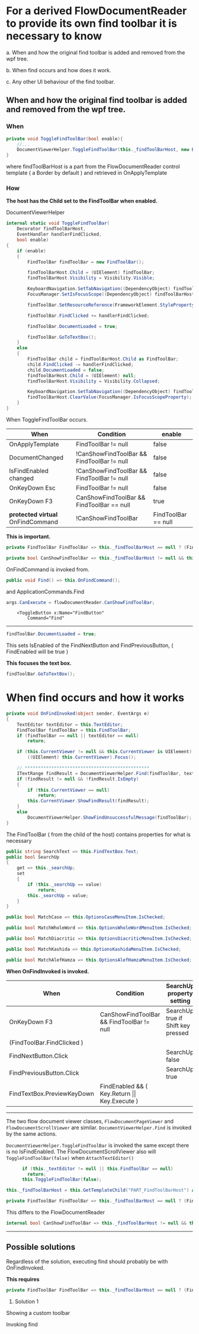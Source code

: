 # For a derived FlowDocumentReader to provide its own find toolbar it is necessary to know

a. When and how the original find toolbar is added and removed from the wpf tree.

b. When find occurs and how does it work.

c. Any other UI behaviour of the find toolbar.

## When and how the original find toolbar is added and removed from the wpf tree.

### When

```C#
private void ToggleFindToolBar(bool enable){
    //...
    DocumentViewerHelper.ToggleFindToolBar(this._findToolBarHost, new EventHandler(this.OnFindInvoked), enable);
}
```

where findToolBarHost is a part from the FlowDocumentReader control template ( a Border by default ) and retrieved in OnApplyTemplate

### How

**The host has the Child set to the FindToolBar when enabled.**

DocumentViewerHelper

```C#
internal static void ToggleFindToolBar(
    Decorator findToolBarHost,
    EventHandler handlerFindClicked,
    bool enable)
{
    if (enable)
    {
        FindToolBar findToolBar = new FindToolBar();

        findToolBarHost.Child = (UIElement) findToolBar;
        findToolBarHost.Visibility = Visibility.Visible;

        KeyboardNavigation.SetTabNavigation((DependencyObject) findToolBarHost, KeyboardNavigationMode.Continue);
        FocusManager.SetIsFocusScope((DependencyObject) findToolBarHost, true);

        findToolBar.SetResourceReference(FrameworkElement.StyleProperty, (object) DocumentViewerHelper.FindToolBarStyleKey);

        findToolBar.FindClicked += handlerFindClicked;

        findToolBar.DocumentLoaded = true;

        findToolBar.GoToTextBox();
    }
    else
    {
        FindToolBar child = findToolBarHost.Child as FindToolBar;
        child.FindClicked -= handlerFindClicked;
        child.DocumentLoaded = false;
        findToolBarHost.Child = (UIElement) null;
        findToolBarHost.Visibility = Visibility.Collapsed;

        KeyboardNavigation.SetTabNavigation((DependencyObject) findToolBarHost, KeyboardNavigationMode.None);
        findToolBarHost.ClearValue(FocusManager.IsFocusScopeProperty);
    }
}

```

When ToggleFindToolBar occurs.

| When                                | Condition                                  | enable              |
| ----------------------------------- | ------------------------------------------ | ------------------- |
| OnApplyTemplate                     | FindToolBar != null                        | false               |
| DocumentChanged                     | !CanShowFindToolBar && FindToolBar != null | false               |
| IsFindEnabled changed               | !CanShowFindToolBar && FindToolBar != null | false               |
| OnKeyDown Esc                       | FindToolBar != null                        | false               |
| OnKeyDown F3                        | CanShowFindToolBar && FindToolBar == null  | true                |
| **protected virtual** OnFindCommand | !CanShowFindToolBar                        | FindToolBar == null |

**This is important.**

```C#
private FindToolBar FindToolBar => this._findToolBarHost == null ? (FindToolBar) null : this._findToolBarHost.Child as FindToolBar;
```

```C#
private bool CanShowFindToolBar => this._findToolBarHost != null && this.IsFindEnabled && this.Document != null;
```

OnFindCommand is invoked from.

```C#
public void Find() => this.OnFindCommand();
```

and ApplicationCommands.Find

```C#
args.CanExecute = flowDocumentReader.CanShowFindToolBar;
```

```xaml
    <ToggleButton x:Name="FindButton"
        Command="Find"
```

---

```C#
findToolBar.DocumentLoaded = true;
```

This sets IsEnabled of the FindNextButton and FindPreviousButton, ( FindEnabled will be true )

**This focuses the text box.**

```C#
findToolBar.GoToTextBox();
```

# When find occurs and how it works

```C#
private void OnFindInvoked(object sender, EventArgs e)
{
    TextEditor textEditor = this.TextEditor;
    FindToolBar findToolBar = this.FindToolBar;
    if (findToolBar == null || textEditor == null)
        return;

    if (this.CurrentViewer != null && this.CurrentViewer is UIElement)
        ((UIElement) this.CurrentViewer).Focus();

    // ***********************************************
    ITextRange findResult = DocumentViewerHelper.Find(findToolBar, textEditor, textEditor.TextView, textEditor.TextView);
    if (findResult != null && !findResult.IsEmpty)
    {
        if (this.CurrentViewer == null)
            return;
        this.CurrentViewer.ShowFindResult(findResult);
    }
    else
        DocumentViewerHelper.ShowFindUnsuccessfulMessage(findToolBar);
}
```

The FindToolBar ( from the child of the host) contains properties for what is necessary

```C#
public string SearchText => this.FindTextBox.Text;
public bool SearchUp
{
    get => this._searchUp;
    set
    {
        if (this._searchUp == value)
            return;
        this._searchUp = value;
    }
}

public bool MatchCase => this.OptionsCaseMenuItem.IsChecked;

public bool MatchWholeWord => this.OptionsWholeWordMenuItem.IsChecked;

public bool MatchDiacritic => this.OptionsDiacriticMenuItem.IsChecked;

public bool MatchKashida => this.OptionsKashidaMenuItem.IsChecked;

public bool MatchAlefHamza => this.OptionsAlefHamzaMenuItem.IsChecked;
```

**When OnFindInvoked is invoked.**

| When                       | Condition                                      | SearchUp property setting          |
| -------------------------- | ---------------------------------------------- | ---------------------------------- |
| OnKeyDown F3               | CanShowFindToolBar && FindToolBar != null      | SearchUp true if Shift key pressed |
| (FindToolBar.FindClicked ) |                                                |                                    |
| FindNextButton.Click       |                                                | SearchUp false                     |
| FindPreviousButton.Click   |                                                | SearchUp true                      |
| FindTextBox.PreviewKeyDown | FindEnabled && ( Key.Return \|\| Key.Execute ) |                                    |

---

The two flow document viewer classes, `FlowDocumentPageViewer` and `FlowDocumentScrollViewer` are similar. `DocumentViewerHelper.Find` is invoked by the same actions.

`DocumentViewerHelper.ToggleFindToolBar` is invoked the same except there is no IsFindEnabled.
The FlowDocumentScrollViewer also will `ToggleFindToolBar(false)` when `AttachTextEditor()`

```C#
      if (this._textEditor != null || this.FindToolBar == null)
        return;
      this.ToggleFindToolBar(false);
```

```C#
this._findToolBarHost = this.GetTemplateChild("PART_FindToolBarHost") as Decorator;

private FindToolBar FindToolBar => this._findToolBarHost == null ? (FindToolBar) null : this._findToolBarHost.Child as FindToolBar;
```

This differs to the FlowDocumentReader

```C#
internal bool CanShowFindToolBar => this._findToolBarHost != null && this.Document != null && this._textEditor != null;
```

---

## Possible solutions

Regardless of the solution, executing find should probably be with OnFindInvoked.

**This requires**

```C#
private FindToolBar FindToolBar => this._findToolBarHost == null ? (FindToolBar) null : this._findToolBarHost.Child as FindToolBar;
```

1. Solution 1

Showing a custom toolbar

Invoking find

